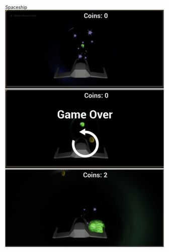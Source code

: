 Spaceship
![Image 1](https://github.com/wandeimer/UE4-Space_fly/raw/master/Screenshots/1.jpeg)
![Image 2](https://github.com/wandeimer/UE4-Space_fly/raw/master/Screenshots/2.jpeg)
![Image 3](https://github.com/wandeimer/UE4-Space_fly/raw/master/Screenshots/3.jpeg)